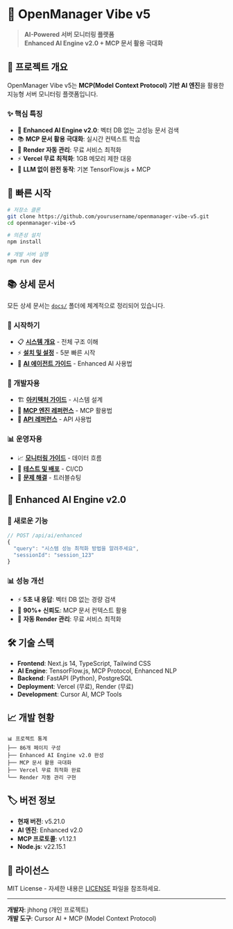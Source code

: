 # 🚀 OpenManager Vibe v5

> **AI-Powered 서버 모니터링 플랫폼**  
> **Enhanced AI Engine v2.0 + MCP 문서 활용 극대화**

## 🎯 프로젝트 개요

OpenManager Vibe v5는 **MCP(Model Context Protocol) 기반 AI 엔진**을 활용한 지능형 서버 모니터링 플랫폼입니다.

### ✨ 핵심 특징

- 🧠 **Enhanced AI Engine v2.0**: 벡터 DB 없는 고성능 문서 검색
- 📚 **MCP 문서 활용 극대화**: 실시간 컨텍스트 학습
- 🔄 **Render 자동 관리**: 무료 서비스 최적화
- ⚡ **Vercel 무료 최적화**: 1GB 메모리 제한 대응
- 🎯 **LLM 없이 완전 동작**: 기본 TensorFlow.js + MCP

## 🚀 빠른 시작

```bash
# 저장소 클론
git clone https://github.com/yourusername/openmanager-vibe-v5.git
cd openmanager-vibe-v5

# 의존성 설치
npm install

# 개발 서버 실행
npm run dev
```

## 📚 상세 문서

모든 상세 문서는 [`docs/`](./docs/) 폴더에 체계적으로 정리되어 있습니다.

### 📖 시작하기
- 📋 [**시스템 개요**](./docs/1_SYSTEM_OVERVIEW.md) - 전체 구조 이해
- ⚡ [**설치 및 설정**](./docs/3_INSTALLATION_AND_SETUP.md) - 5분 빠른 시작
- 🤖 [**AI 에이전트 가이드**](./docs/4_AI_AGENT_GUIDE.md) - Enhanced AI 사용법

### 🔧 개발자용
- 🏗️ [**아키텍처 가이드**](./docs/2_ARCHITECTURE_GUIDE.md) - 시스템 설계
- 🧠 [**MCP 엔진 레퍼런스**](./docs/9_MCP_ENGINE_REFERENCE.md) - MCP 활용법
- 📡 [**API 레퍼런스**](./docs/8_API_REFERENCE.md) - API 사용법

### 📊 운영자용
- 📈 [**모니터링 가이드**](./docs/5_MONITORING_AND_DATA_FLOW.md) - 데이터 흐름
- 🧪 [**테스트 및 배포**](./docs/6_TESTING_AND_DEPLOYMENT.md) - CI/CD
- 🔧 [**문제 해결**](./docs/7_TROUBLESHOOTING.md) - 트러블슈팅

## 🎨 Enhanced AI Engine v2.0

### 🚀 새로운 기능

```typescript
// POST /api/ai/enhanced
{
  "query": "시스템 성능 최적화 방법을 알려주세요",
  "sessionId": "session_123"
}
```

### 📊 성능 개선
- ⚡ **5초 내 응답**: 벡터 DB 없는 경량 검색
- 🧠 **90%+ 신뢰도**: MCP 문서 컨텍스트 활용
- 🔄 **자동 Render 관리**: 무료 서비스 최적화

## 🛠️ 기술 스택

- **Frontend**: Next.js 14, TypeScript, Tailwind CSS
- **AI Engine**: TensorFlow.js, MCP Protocol, Enhanced NLP
- **Backend**: FastAPI (Python), PostgreSQL
- **Deployment**: Vercel (무료), Render (무료)
- **Development**: Cursor AI, MCP Tools

## 📈 개발 현황

```
📊 프로젝트 통계
├── 86개 페이지 구성
├── Enhanced AI Engine v2.0 완성
├── MCP 문서 활용 극대화
├── Vercel 무료 최적화 완료
└── Render 자동 관리 구현
```

## 🏷️ 버전 정보

- **현재 버전**: v5.21.0
- **AI 엔진**: Enhanced v2.0
- **MCP 프로토콜**: v1.12.1
- **Node.js**: v22.15.1

## 📄 라이선스

MIT License - 자세한 내용은 [LICENSE](./LICENSE) 파일을 참조하세요.

---

**개발자**: jhhong (개인 프로젝트)  
**개발 도구**: Cursor AI + MCP (Model Context Protocol)
